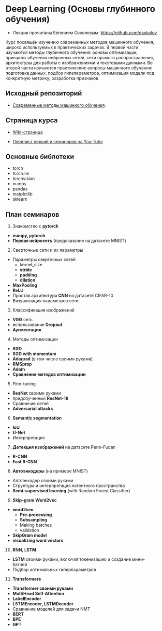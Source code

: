 # Deep Learning (Основы глубинного обучения)

* Лекции прочитаны Евгением Соколовым: https://github.com/esokolov

Курс посвящён изучению современных методов машинного обучения, широко используемых в практических задачах. В первой части изучаются методы глубинного обучения: основы оптимизации, принципы обучения нейронных сетей, сети прямого распространения, архитектуры для работы с изображениями и текстовыми данными. Во второй части изучаются практические вопросы машинного обучения: подготовка данных, подбор гипепараметров, оптимизация модели под конкретную метрику, разработка признаков.

## Исходный репозиторий

* [Современные методы машинного обучения](https://github.com/hse-ds/iad-deep-learning).

## Страница курса

* [Wiki-страница](http://wiki.cs.hse.ru/%D0%A1%D0%BE%D0%B2%D1%80%D0%B5%D0%BC%D0%B5%D0%BD%D0%BD%D1%8B%D0%B5_%D0%BC%D0%B5%D1%82%D0%BE%D0%B4%D1%8B_%D0%BC%D0%B0%D1%88%D0%B8%D0%BD%D0%BD%D0%BE%D0%B3%D0%BE_%D0%BE%D0%B1%D1%83%D1%87%D0%B5%D0%BD%D0%B8%D1%8F)

* [Плейлист лекций и семинаров на You-Tube](https://www.youtube.com/playlist?list=PLEwK9wdS5g0og-DcF1apxutSM0GDLHz_3)

## Основные библотеки

* torch
* torch.nn
* torchvision
* numpy
* pandas
* matplotlib
* sklearn


## План семинаров

1. Знакомство с **pytorch**
  - **numpy, pytorch**
  - **Первая нейросеть** (предсказание на датасете MNIST)

2. Сверточные сети и их параметры
  - Параметры сверточных сетей
    - kernel_size
    - **stride**
    - **padding**
    - **dilation**
  - **MaxPooling**
  - **ReLU**
  - Простая архитектура **CNN** на датасете CIFAR-10
  - Визуализация параметров сети
  
3. Классификация изображений
  - **VGG** сеть
  - использование **Dropout**
  - **Аугментация**
  
4. Методы оптимизации
  - **SGD**
  - **SGD with momentum**
  - **Adagrad** (в том числе своими руками)
  - **RMSprop**
  - **Adam**
  - **Сравнение методов оптимизации**
  
5. Fine-tuning
  - **ResNet** своими руками
  - предобученный **ResNet-18**
  - Сравнение сетей
  - **Adversarial attacks**
  
6. **Semantic segmentation**
  - **IoU**
  - **U-Net**
  - Интерпретация
  
 7. **Детекция изображений** на датасете Penn-Fudan
  - **R-CNN**
  - **Fast R-CNN**
  
 8. **Автоэнкодеры** (на примере MNIST)
  - Автоэнкодер своими руками
  - Структура и интерпретация латентного пространства
  - **Semi-supervised learning** (with Random Forest Classifier)
  
 9. **Skip-gram Word2vec**
  - **word2vec**
    - **Pre-processing**
    - **Subsampling**
    - Making batches
    - validation
  - **SkipGram model**
  - **visualizing word vectors**
  
 10. **RNN, LSTM**
   - **LSTM** своими руками, включая токенизацию и создание мини-батчей
   - Подбор оптимальных гиперпараметров
  
 11. **Transformers**
   - **Transformer своими руками**
   - **MultiHead Self-Attention**
   - **LabelEncoder**
   - **LSTMEncoder, LSTMDecoder**
   - Сравнение моделей для задачи NMT
   - **BERT**
   - **BPE**
   - **GPT**
  
